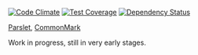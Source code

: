 [![Code Climate](https://codeclimate.com/github/joelmeyerhamme/commonmark_parslet/badges/gpa.svg)](https://codeclimate.com/github/joelmeyerhamme/commonmark_parslet) [![Test Coverage](https://codeclimate.com/github/joelmeyerhamme/commonmark_parslet/badges/coverage.svg)](https://codeclimate.com/github/joelmeyerhamme/commonmark_parslet) <!-- [![Gem Version](https://badge.fury.io/rb/commonmark_parslet.png)](https://rubygems.org/gems/commonmark_parslet) --> <!-- [![Build Status](https://travis-ci.org/joelmeyerhamme/commonmark_parslet.png)](https://travis-ci.org/joelmeyerhamme/commonmark_parslet) --> [![Dependency Status](https://gemnasium.com/joelmeyerhamme/commonmark_parslet.png)](https://gemnasium.com/joelmeyerhamme/commonmark_parslet) <!-- [![Coverage Status](https://coveralls.io/repos/joelmeyerhamme/commonmark_parslet/badge.png?branch=master)](https://coveralls.io/r/joelmeyerhamme/commonmark_parslet) -->

[Parslet](http://kschiess.github.com/parslet), [CommonMark](http://commonmark.org/)

Work in progress, still in very early stages.
